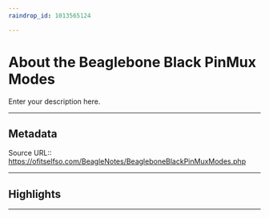 ```yaml
---
raindrop_id: 1013565124

---
```


# About the Beaglebone Black PinMux Modes
Enter your description here.
___
## Metadata
Source URL:: https://ofitselfso.com/BeagleNotes/BeagleboneBlackPinMuxModes.php


___
## Highlights
___